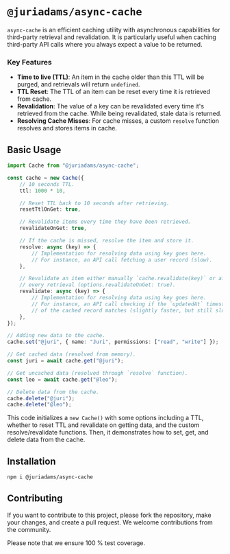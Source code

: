 # `@juriadams/async-cache`

`async-cache` is an efficient caching utility with asynchronous capabilities for third-party retrieval and revalidation. It is particularly useful when caching third-party API calls where you always expect a value to be returned.

### Key Features

-   **Time to live (TTL)**: An item in the cache older than this TTL will be purged, and retrievals will return `undefined`.
-   **TTL Reset**: The TTL of an item can be reset every time it is retrieved from cache.
-   **Revalidation**: The value of a key can be revalidated every time it's retrieved from the cache. While being revalidated, stale data is returned.
-   **Resolving Cache Misses**: For cache misses, a custom `resolve` function resolves and stores items in cache.

## Basic Usage

```ts
import Cache from "@juriadams/async-cache";

const cache = new Cache({
    // 10 seconds TTL.
    ttl: 1000 * 10,

    // Reset TTL back to 10 seconds after retrieving.
    resetTtlOnGet: true,

    // Revalidate items every time they have been retrieved.
    revalidateOnGet: true,

    // If the cache is missed, resolve the item and store it.
    resolve: async (key) => {
        // Implementation for resolving data using key goes here.
        // For instance, an API call fetching a user record (slow).
    },

    // Revalidate an item either manually `cache.revalidate(key)` or after
    // every retrieval (options.revalidateOnGet: true).
    revalidate: async (key) => {
        // Implementation for resolving data using key goes here.
        // For instance, an API call checking if the `updatedAt` timestamp
        // of the cached record matches (slightly faster, but still slow).
    },
});

// Adding new data to the cache.
cache.set("@juri", { name: "Juri", permissions: ["read", "write"] });

// Get cached data (resolved from memory).
const juri = await cache.get("@juri");

// Get uncached data (resolved through `resolve` function).
const leo = await cache.get("@leo");

// Delete data from the cache.
cache.delete("@juri");
cache.delete("@leo");
```

This code initializes a `new Cache()` with some options including a TTL, whether to reset TTL and revalidate on getting data, and the custom resolve/revalidate functions. Then, it demonstrates how to set, get, and delete data from the cache.

## Installation

```sh
npm i @juriadams/async-cache
```

## Contributing

If you want to contribute to this project, please fork the repository, make your changes, and create a pull request. We welcome contributions from the community.

Please note that we ensure 100 % test coverage.
